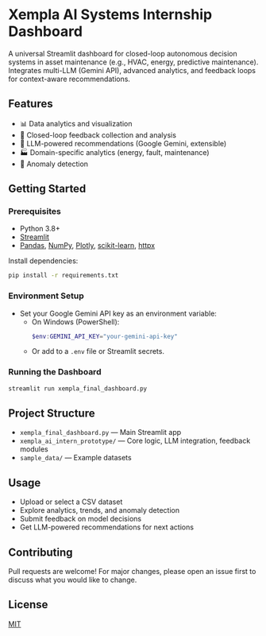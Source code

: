# Xempla AI Systems Internship Dashboard

A universal Streamlit dashboard for closed-loop autonomous decision systems in asset maintenance (e.g., HVAC, energy, predictive maintenance). Integrates multi-LLM (Gemini API), advanced analytics, and feedback loops for context-aware recommendations.

## Features
- 📊 Data analytics and visualization
- 🔄 Closed-loop feedback collection and analysis
- 🤖 LLM-powered recommendations (Google Gemini, extensible)
- 🏭 Domain-specific analytics (energy, fault, maintenance)
- 🚨 Anomaly detection

## Getting Started

### Prerequisites
- Python 3.8+
- [Streamlit](https://streamlit.io/)
- [Pandas](https://pandas.pydata.org/), [NumPy](https://numpy.org/), [Plotly](https://plotly.com/python/), [scikit-learn](https://scikit-learn.org/), [httpx](https://www.python-httpx.org/)

Install dependencies:
```bash
pip install -r requirements.txt
```

### Environment Setup
- Set your Google Gemini API key as an environment variable:
  - On Windows (PowerShell):
    ```powershell
    $env:GEMINI_API_KEY="your-gemini-api-key"
    ```
  - Or add to a `.env` file or Streamlit secrets.

### Running the Dashboard
```bash
streamlit run xempla_final_dashboard.py
```

## Project Structure
- `xempla_final_dashboard.py` — Main Streamlit app
- `xempla_ai_intern_prototype/` — Core logic, LLM integration, feedback modules
- `sample_data/` — Example datasets

## Usage
- Upload or select a CSV dataset
- Explore analytics, trends, and anomaly detection
- Submit feedback on model decisions
- Get LLM-powered recommendations for next actions

## Contributing
Pull requests are welcome! For major changes, please open an issue first to discuss what you would like to change.

## License
[MIT](LICENSE) 